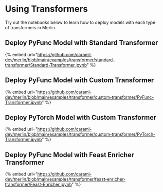 <!-- page-title: Example Transformer -->
<!-- parent-page-title: Example Model Workflows -->
# Using Transformers

Try out the notebooks below to learn how to deploy models with each type of transformers in Merlin.

## Deploy PyFunc Model with Standard Transformer

{% embed url="https://github.com/caraml-dev/merlin/blob/main/examples/transformer/standard-transformer/Standard-Transformer.ipynb" %}

## Deploy PyFunc Model with Custom Transformer

{% embed url="https://github.com/caraml-dev/merlin/blob/main/examples/transformer/custom-transformer/PyFunc-Transformer.ipynb" %}

## Deploy PyTorch Model with Custom Transformer

{% embed url="https://github.com/caraml-dev/merlin/blob/main/examples/transformer/custom-transformer/PyTorch-Transformer.ipynb" %}

## Deploy PyFunc Model with Feast Enricher Transformer

{% embed url="https://github.com/caraml-dev/merlin/blob/main/examples/transformer/feast-enricher-transformer/Feast-Enricher.ipynb" %}
